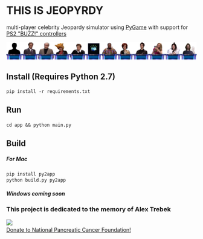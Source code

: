 # THIS IS JEOPYRDY
multi-player celebrity Jeopardy simulator using [PyGame](https://www.pygame.org/) with support for [PS2 "BUZZ!" controllers](https://www.ebay.com/p/1234467844)

![](app/res/images/chars.png)

## Install (Requires Python 2.7)
```pip install -r requirements.txt```

## Run
```cd app && python main.py```

## Build

##### For Mac
```
pip install py2app
python build.py py2app
```
##### Windows coming soon

### This project is dedicated to the memory of Alex Trebek
![](app/res/images/alex.png)  
[Donate to National Pancreatic Cancer Foundation!](https://www.npcf.us/donate-volunteer/ways-to-donate/donate/)
